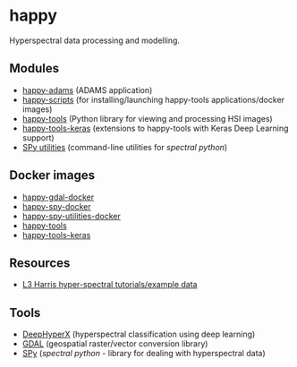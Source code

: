 # happy
Hyperspectral data processing and modelling.

## Modules

* [happy-adams](https://github.com/wairas/happy-adams) (ADAMS application)
* [happy-scripts](https://github.com/wairas/happy-scripts) (for installing/launching happy-tools applications/docker images)
* [happy-tools](https://github.com/wairas/happy-tools) (Python library for viewing and processing HSI images)
* [happy-tools-keras](https://github.com/wairas/happy-tools-keras) (extensions to happy-tools with Keras Deep Learning support)
* [SPy utilities](https://github.com/wairas/spy-utilities) (command-line utilities for *spectral python*)

## Docker images

* [happy-gdal-docker](https://github.com/wairas/happy-gdal-docker)
* [happy-spy-docker](https://github.com/wairas/happy-spy-docker)
* [happy-spy-utilities-docker](https://github.com/wairas/happy-spy-utilities-docker)
* [happy-tools](https://github.com/wairas/happy-tools/tree/main/docker)
* [happy-tools-keras](https://github.com/wairas/happy-tools-keras/tree/main/docker)

## Resources

* [L3 Harris hyper-spectral tutorials/example data](https://www.l3harrisgeospatial.com/Support/Self-Help-Tools/Tutorials)

## Tools

* [DeepHyperX](https://github.com/wairas/DeepHyperX) (hyperspectral classification using deep learning)
* [GDAL](https://gdal.org/index.html) (geospatial raster/vector conversion library)
* [SPy](https://www.spectralpython.net/) (*spectral python* - library for dealing with hyperspectral data)
